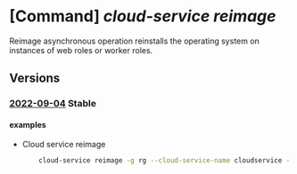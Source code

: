 # [Command] _cloud-service reimage_

Reimage asynchronous operation reinstalls the operating system on instances of web roles or worker roles.

## Versions

### [2022-09-04](/Resources/mgmt-plane/L3N1YnNjcmlwdGlvbnMve30vcmVzb3VyY2Vncm91cHMve30vcHJvdmlkZXJzL21pY3Jvc29mdC5jb21wdXRlL2Nsb3Vkc2VydmljZXMve30vcmVpbWFnZQ==/2022-09-04.xml) **Stable**

<!-- mgmt-plane /subscriptions/{}/resourcegroups/{}/providers/microsoft.compute/cloudservices/{}/reimage 2022-09-04 -->

#### examples

- Cloud service reimage
    ```bash
        cloud-service reimage -g rg --cloud-service-name cloudservice --role-instances '[ContosoFrontend_IN_0]'
    ```
